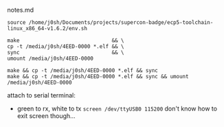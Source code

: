 notes.md

```
source /home/j0sh/Documents/projects/supercon-badge/ecp5-toolchain-linux_x86_64-v1.6.2/env.sh

make                              && \
cp -t /media/j0sh/4EED-0000 *.elf && \
sync                              && \
umount /media/j0sh/4EED-0000

make && cp -t /media/j0sh/4EED-0000 *.elf && sync
make && cp -t /media/j0sh/4EED-0000 *.elf && sync && umount /media/j0sh/4EED-0000

```

attach to serial terminal:
* green to rx, white to tx
`screen /dev/ttyUSB0 115200`
don't know how to exit screen though...